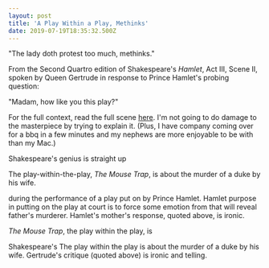 ```yaml
---
layout: post
title: 'A Play Within a Play, Methinks'
date: 2019-07-19T18:35:32.500Z
---
```

"The lady doth protest too much, methinks."

From the Second Quartro edition of Shakespeare's _Hamlet_, Act III, Scene II, spoken by Queen Gertrude in response to Prince Hamlet's probing question:

"Madam, how like you this play?"

For the full context, read the full scene [here](http://shakespeare.mit.edu/hamlet/hamlet.3.2.html). I'm not going to do damage to the masterpiece by trying to explain it. (Plus, I have company coming over for a bbq in a few minutes and my nephews are more enjoyable to be with than my Mac.) 

Shakespeare's genius is straight up  

The play-within-the-play, _The Mouse Trap_, is about the murder of a duke by his wife. 

during the performance of a play put on by Prince Hamlet. Hamlet purpose in putting on the play at court is to force some emotion from that will reveal father's murderer. Hamlet's mother's response, quoted above, is ironic.

_The Mouse Trap_, the play within the play, is 

Shakespeare's The play within the play is about the murder of a duke by his wife. Gertrude's critique (quoted above) is ironic and telling.
